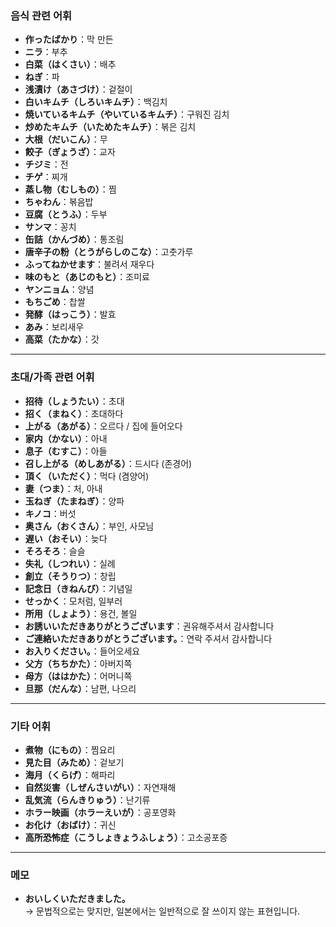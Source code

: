 ### 음식 관련 어휘

- **作ったばかり**：막 만든  
- **ニラ**：부추  
- **白菜（はくさい）**：배추  
- **ねぎ**：파  
- **浅漬け（あさづけ）**：겉절이  
- **白いキムチ（しろいキムチ）**：백김치  
- **焼いているキムチ（やいているキムチ）**：구워진 김치  
- **炒めたキムチ（いためたキムチ）**：볶은 김치  
- **大根（だいこん）**：무  
- **餃子（ぎょうざ）**：교자  
- **チジミ**：전  
- **チゲ**：찌개  
- **蒸し物（むしもの）**：찜  
- **ちゃわん**：볶음밥  
- **豆腐（とうふ）**：두부  
- **サンマ**：꽁치  
- **缶詰（かんづめ）**：통조림  
- **唐辛子の粉（とうがらしのこな）**：고춧가루  
- **ふってねかせます**：불려서 재우다  
- **味のもと（あじのもと）**：조미료  
- **ヤンニョム**：양념  
- **もちごめ**：찹쌀  
- **発酵（はっこう）**：발효  
- **あみ**：보리새우  
- **高菜（たかな）**：갓  

---

### 초대/가족 관련 어휘

- **招待（しょうたい）**：초대  
- **招く（まねく）**：초대하다  
- **上がる（あがる）**：오르다 / 집에 들어오다  
- **家内（かない）**：아내  
- **息子（むすこ）**：아들  
- **召し上がる（めしあがる）**：드시다 (존경어)  
- **頂く（いただく）**：먹다 (겸양어)  
- **妻（つま）**：처, 아내  
- **玉ねぎ（たまねぎ）**：양파  
- **キノコ**：버섯  
- **奥さん（おくさん）**：부인, 사모님  
- **遅い（おそい）**：늦다  
- **そろそろ**：슬슬  
- **失礼（しつれい）**：실례  
- **創立（そうりつ）**：창립  
- **記念日（きねんび）**：기념일  
- **せっかく**：모처럼, 일부러  
- **所用（しょよう）**：용건, 볼일  
- **お誘いいただきありがとうございます**：권유해주셔서 감사합니다  
- **ご連絡いただきありがとうございます。**：연락 주셔서 감사합니다  
- **お入りください。**：들어오세요  
- **父方（ちちかた）**：아버지쪽  
- **母方（ははかた）**：어머니쪽  
- **旦那（だんな）**：남편, 나으리  

---

### 기타 어휘

- **煮物（にもの）**：찜요리  
- **見た目（みため）**：겉보기  
- **海月（くらげ）**：해파리  
- **自然災害（しぜんさいがい）**：자연재해  
- **乱気流（らんきりゅう）**：난기류  
- **ホラー映画（ホラーえいが）**：공포영화  
- **お化け（おばけ）**：귀신  
- **高所恐怖症（こうしょきょうふしょう）**：고소공포증  

---

### 메모

- **おいしくいただきました。**  
  → 문법적으로는 맞지만, 일본에서는 일반적으로 잘 쓰이지 않는 표현입니다.
